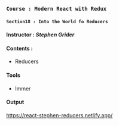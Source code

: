 ### `Course : Modern React with Redux`

#### `Section18 : Into the World fo Reducers`

#### Instructor : **_Stephen Grider_**

#### Contents :

- Reducers

#### Tools

- Immer

#### Output

https://react-stephen-reducers.netlify.app/
